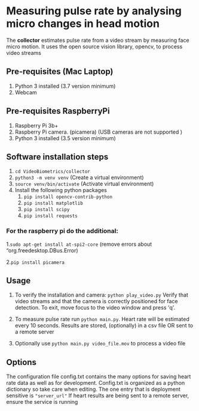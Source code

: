# Measuring pulse rate by analysing micro changes in head motion
The **collector** estimates pulse rate from a video stream by measuring face micro motion. It uses the open source vision library, opencv, to process video streams

## Pre-requisites (Mac Laptop)
1. Python 3 installed (3.7 version minimum)
2. Webcam

## Pre-requisites RaspberryPi
1. Raspberry Pi 3b+
2. Raspberry Pi camera. (picamera) (USB cameras are not supported )
3. Python 3 installed (3.5 version minimum)


## Software installation steps
1. `cd VideoBiometrics/collector`
2. `python3 -m venv venv`  (Create a virtual environment)
3. `source venv/bin/activate` (Activate virtual environment)
4. Install the following python packages
    1. `pip install opencv-contrib-python`
    2. `pip install matplotlib`
    3. `pip install scipy`
    4. `pip install requests`
    
### For the raspberry pi do the additional:
1.`sudo apt-get install at-spi2-core` (remove errors about “org.freedesktop.DBus.Error)

2.`pip install picamera`
    
    
## Usage
1. To verify the installation and camera: `python play_video.py` Verify that video streams and that the camera is correctly positioned for face detection. To exit, move focus to the video window and press 'q'.

2. To measure pulse rate run `python main.py`. Heart rate will be estimated every 10 seconds. Results are stored, (optionally) in a csv file OR sent to a remote server
3. Optionally use `python main.py video_file.mov` to process a video file

## Options
The configuration file config.txt contains the many options for saving heart rate data as well as for development. Config.txt is organized as a python 
dictionary so take care when editing. The one entry that is deployment sensitive is `"server_url"` If heart results are being sent to a remote server, ensure the service is running


